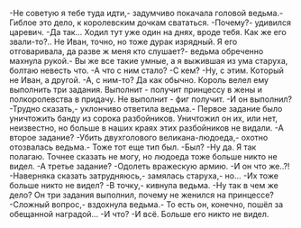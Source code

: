   -Не советую я тебе туда идти,- задумчиво покачала головой ведьма.- Гиблое это дело, к королевским дочкам свататься.
-Почему?- удивился царевич.
-Да так... Ходил тут уже один на днях, вроде тебя. Как же его звали-то?.. Не Иван, точно, но тоже дурак изрядный. Я его отговаривала, да разве ж меня кто слушает?- ведьма обреченно махнула рукой.- Вы же все такие умные, а я выжившая из ума старуха, болтаю невесть что.
-А что с ним стало?
-С кем?
-Ну, с этим. Который не Иван, а другой.
-А, с ним-то? Да как обычно. Король велел ему выполнить три задания. Выполнит - получит принцессу в жены и полкоролевства в придачу. Не выполнит - фиг получит.
-И он выполнил?
-Трудно сказать,- уклончиво ответила ведьма.- Первое задание было уничтожить банду из сорока разбойников. Уничтожил он их, или нет, неизвестно, но больше в наших краях этих разбойников не видали.
-А второе задание?
-Убить двухголового великана-людоеда,- охотно отозвалась ведьма.- Тоже тот еще тип был.
-Был?
-Ну да. Я так полагаю. Точнее сказать не могу, но людоеда тоже больше никто не видел.
-А третье задание?
-Одолеть вражескую армию.
-И он что же..?!
-Наверняка сказать затрудняюсь,- замялась старуха,- но...
-Их тоже больше никто не видел?
-В точку,- кивнула ведьма.
-Ну так в чем же дело? Он три задания выполнил, почему не женился на принцессе?
-Сложный вопрос,- вздохнула ведьма.- То есть он, конечно, пошёл за обещанной наградой...
-И что?
-И всё. Больше его никто не видел.    